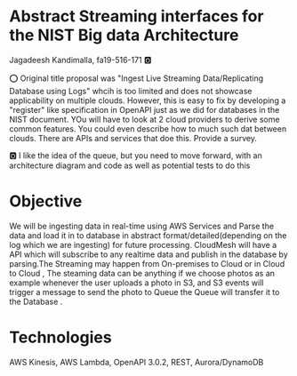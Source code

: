 # Abstract Streaming interfaces for the NIST Big data Architecture

Jagadeesh Kandimalla, fa19-516-171 :o2:

:o: Original title proposal was "Ingest Live Streaming Data/Replicating Database using Logs" whcih is too limited and does not showcase applicability on multiple clouds. However, this is easy to fix by developing a "register" like specification in OpenAPI just as we did for databases in the NIST document. YOu will have to look at 2 cloud providers to derive some common features. You could even describe how to much such dat between clouds. There are APIs and services that doe this. Provide a survey.

:o2: I like the idea of the queue, but you need to move forward, with an architecture diagram and code as well as potential tests to do this

# Objective

We will be ingesting data in real-time using AWS Services and Parse the data and load it in to database in abstract format/detailed(depending on the log which we are ingesting) for future processing.
CloudMesh will have a API which will subscribe to any realtime data and publish in the database by parsing.The Streaming may happen from On-premises to Cloud or in Cloud to Cloud , 
The steaming data can be anything if we choose photos as an example whenever the user uploads a photo in S3, 
and S3 events will trigger a message to send the photo to Queue the Queue will transfer it to the Database .

# Technologies

AWS Kinesis,
AWS Lambda,
OpenAPI 3.0.2,
REST,
Aurora/DynamoDB
